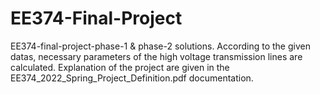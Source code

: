 # EE374-Final-Project
EE374-final-project-phase-1 & phase-2 solutions.
According to the given datas, necessary parameters of the
high voltage transmission lines are calculated. 
Explanation of the project are given in the EE374_2022_Spring_Project_Definition.pdf
documentation.
